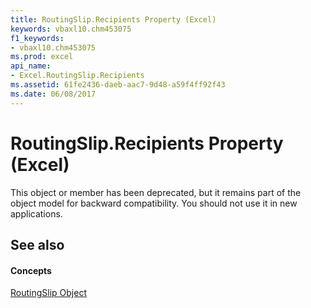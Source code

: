 ```yaml
---
title: RoutingSlip.Recipients Property (Excel)
keywords: vbaxl10.chm453075
f1_keywords:
- vbaxl10.chm453075
ms.prod: excel
api_name:
- Excel.RoutingSlip.Recipients
ms.assetid: 61fe2436-daeb-aac7-9d48-a59f4ff92f43
ms.date: 06/08/2017
---
```



# RoutingSlip.Recipients Property (Excel)

This object or member has been deprecated, but it remains part of the object model for backward compatibility. You should not use it in new applications.


## See also


#### Concepts


[RoutingSlip Object](Excel.RoutingSlip.md)

